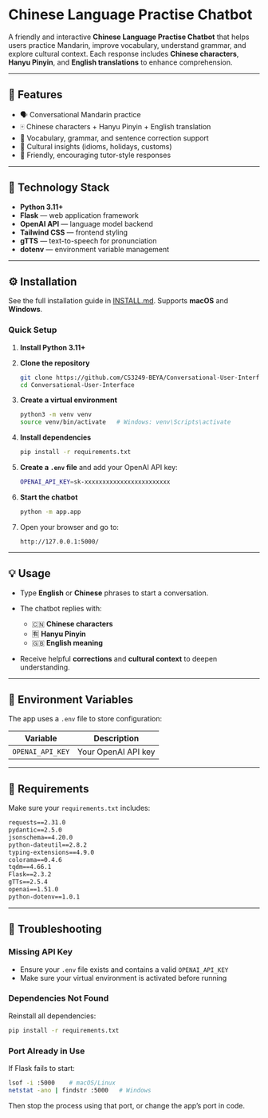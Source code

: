 # Chinese Language Practise Chatbot

A friendly and interactive **Chinese Language Practise Chatbot** that helps users practice Mandarin, improve vocabulary, understand grammar, and explore cultural context.
Each response includes **Chinese characters**, **Hanyu Pinyin**, and **English translations** to enhance comprehension.

---

## 🌟 Features

* 🗣️ Conversational Mandarin practice
* 🀄 Chinese characters + Hanyu Pinyin + English translation
* 📘 Vocabulary, grammar, and sentence correction support
* 💬 Cultural insights (idioms, holidays, customs)
* 🤖 Friendly, encouraging tutor-style responses

---

## 🧠 Technology Stack

* **Python 3.11+**
* **Flask** — web application framework
* **OpenAI API** — language model backend
* **Tailwind CSS** — frontend styling
* **gTTS** — text-to-speech for pronunciation
* **dotenv** — environment variable management

---

## ⚙️ Installation

See the full installation guide in [INSTALL.md](INSTALL.md).
Supports **macOS** and **Windows**.

### Quick Setup

1. **Install Python 3.11+**

2. **Clone the repository**

   ```bash
   git clone https://github.com/CS3249-BEYA/Conversational-User-Interface.git
   cd Conversational-User-Interface
   ```

3. **Create a virtual environment**

   ```bash
   python3 -m venv venv
   source venv/bin/activate   # Windows: venv\Scripts\activate
   ```

4. **Install dependencies**

   ```bash
   pip install -r requirements.txt
   ```

5. **Create a `.env` file** and add your OpenAI API key:

   ```bash
   OPENAI_API_KEY=sk-xxxxxxxxxxxxxxxxxxxxxxxx
   ```

6. **Start the chatbot**

   ```bash
   python -m app.app
   ```

7. Open your browser and go to:

   ```
   http://127.0.0.1:5000/
   ```

---

## 💡 Usage

* Type **English** or **Chinese** phrases to start a conversation.
* The chatbot replies with:

  * 🇨🇳 **Chinese characters**
  * 🈶 **Hanyu Pinyin**
  * 🇬🇧 **English meaning**
* Receive helpful **corrections** and **cultural context** to deepen understanding.

---

## 🔐 Environment Variables

The app uses a `.env` file to store configuration:

| Variable         | Description         |
| ---------------- | ------------------- |
| `OPENAI_API_KEY` | Your OpenAI API key |

---

## 🧩 Requirements

Make sure your `requirements.txt` includes:

```txt
requests==2.31.0
pydantic==2.5.0
jsonschema==4.20.0
python-dateutil==2.8.2
typing-extensions==4.9.0
colorama==0.4.6
tqdm==4.66.1
Flask==2.3.2
gTTs==2.5.4
openai==1.51.0
python-dotenv==1.0.1
```

---

## 🧰 Troubleshooting

### Missing API Key

* Ensure your `.env` file exists and contains a valid `OPENAI_API_KEY`
* Make sure your virtual environment is activated before running

### Dependencies Not Found

Reinstall all dependencies:

```bash
pip install -r requirements.txt
```

### Port Already in Use

If Flask fails to start:

```bash
lsof -i :5000    # macOS/Linux
netstat -ano | findstr :5000   # Windows
```

Then stop the process using that port, or change the app’s port in code.
